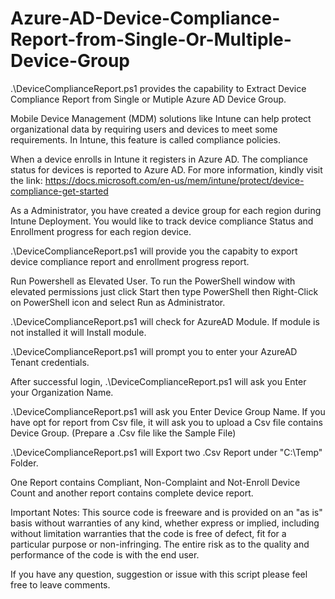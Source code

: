 # Azure-AD-Device-Compliance-Report-from-Single-Or-Multiple-Device-Group #

.\DeviceComplianceReport.ps1 provides the capability to Extract Device Compliance Report from Single or Mutiple Azure AD Device Group.

Mobile Device Management (MDM) solutions like Intune can help protect organizational data by requiring users and devices to meet some requirements. In Intune, this feature is called compliance policies. 

When a device enrolls in Intune it registers in Azure AD. The compliance status for devices is reported to Azure AD. For more information, kindly visit the link: https://docs.microsoft.com/en-us/mem/intune/protect/device-compliance-get-started

As a Administrator, you have created a device group for each region during Intune Deployment. You would like to track device compliance Status and Enrollment progress for each region device. 

.\DeviceComplianceReport.ps1 will provide you the capabity to export device compliance report and enrollment progress report.

Run Powershell as Elevated User.
To run the PowerShell window with elevated permissions just click Start then type PowerShell then Right-Click on PowerShell icon and select Run as Administrator.

.\DeviceComplianceReport.ps1 will check for AzureAD Module. If module is not installed it will Install module.

.\DeviceComplianceReport.ps1 will prompt you to enter your AzureAD Tenant credentials.

After successful login, .\DeviceComplianceReport.ps1 will ask you Enter your Organization Name.

.\DeviceComplianceReport.ps1 will ask you Enter Device Group Name. If you have opt for report from Csv file, it will ask you to upload a Csv file contains Device Group. (Prepare a .Csv file like the Sample File)

.\DeviceComplianceReport.ps1 will Export two .Csv Report under "C:\Temp\" Folder.

One Report contains Compliant, Non-Complaint and Not-Enroll Device Count and another report contains complete device report.

Important Notes:
This source code is freeware and is provided on an "as is" basis without warranties of any kind, whether express or implied, including without limitation warranties that the code is free of defect, fit for a particular purpose or non-infringing. The entire risk as to the quality and performance of the code is with the end user.

If you have any question, suggestion or issue with this script please feel free to leave comments.


